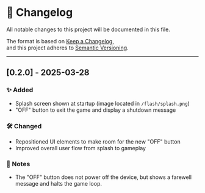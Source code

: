 # 📘 Changelog

All notable changes to this project will be documented in this file.

The format is based on [Keep a Changelog](https://keepachangelog.com/en/1.0.0/),  
and this project adheres to [Semantic Versioning](https://semver.org/).

---

## [0.2.0] - 2025-03-28
### ✨ Added
- Splash screen shown at startup (image located in `/flash/splash.png`)
- "OFF" button to exit the game and display a shutdown message

### 🛠 Changed
- Repositioned UI elements to make room for the new "OFF" button
- Improved overall user flow from splash to gameplay

### 📌 Notes
- The "OFF" button does not power off the device, but shows a farewell message and halts the game loop.